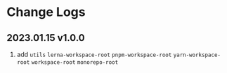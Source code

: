 # Change Logs

## 2023.01.15 v1.0.0

1. add `utils` `lerna-workspace-root` `pnpm-workspace-root` `yarn-workspace-root` `workspace-root` `monorepo-root`
